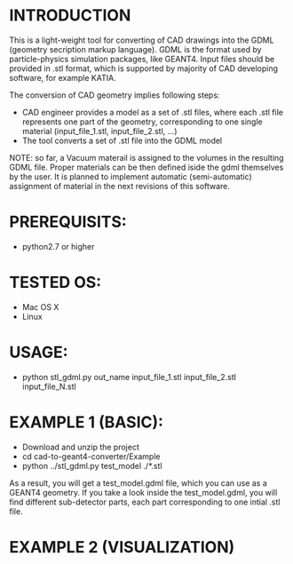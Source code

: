 # INTRODUCTION

This is a light-weight tool for converting of CAD drawings into the GDML (geometry secription markup language). GDML is the format used by particle-physics simulation packages, like GEANT4. Input files should be provided in .stl format, which is supported by majority of CAD developing software, for example KATIA. 

The conversion of CAD geometry implies following steps: 
 - CAD engineer provides a model as a set of .stl files, where each .stl file represents one part of the geometry, corresponding to one single material (input_file_1.stl, input_file_2.stl, ...)
 - The tool converts a set of .stl file into the GDML model
  

NOTE: so far, a Vacuum materail is assigned to the volumes in the resulting GDML file. Proper materials can be then defined iside the gdml themselves by the user. It is planned to implement automatic (semi-automatic) assignment of material in the next revisions of this software.

# PREREQUISITS:
 - python2.7 or higher 

# TESTED OS: 
 - Mac OS X
 - Linux

# USAGE: 
 - python stl_gdml.py out_name  input_file_1.stl input_file_2.stl input_file_N.stl



# EXAMPLE 1 (BASIC): 
 - Download and unzip the project
 - cd cad-to-geant4-converter/Example
 - python ../stl_gdml.py test_model ./*.stl 

As a result, you will get a test_model.gdml file, which you can use as a GEANT4 geometry. If you take a look inside the test_model.gdml, you will find different sub-detector parts, each part corresponding to one intial .stl file.

# EXAMPLE 2 (VISUALIZATION)
